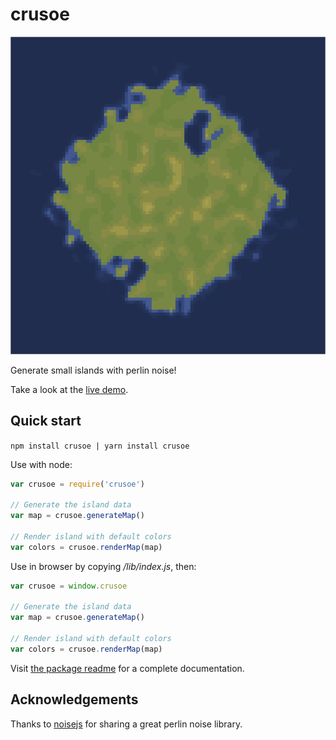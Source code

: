 # crusoe

![Screenshot](demo/screenshot.png)

Generate small islands with perlin noise!

Take a look at the [live demo](https://gustavgb.github.io/crusoe/demo).

## Quick start

`npm install crusoe | yarn install crusoe`

Use with node:

```javascript
var crusoe = require('crusoe')

// Generate the island data
var map = crusoe.generateMap()

// Render island with default colors
var colors = crusoe.renderMap(map)
```

Use in browser by copying */lib/index.js*, then:

```javascript
var crusoe = window.crusoe

// Generate the island data
var map = crusoe.generateMap()

// Render island with default colors
var colors = crusoe.renderMap(map)
```

Visit [the package readme](https://www.npmjs.com/package/crusoe) for a complete documentation.

## Acknowledgements

Thanks to [noisejs](https://github.com/josephg/noisejs) for sharing a great perlin noise library.
